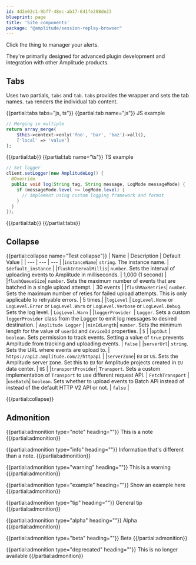 ```yaml
---
id: 4d2e02c1-9bf7-48ec-ab17-641fe208de23
blueprint: page
title: 'Site components'
package: "@amplitude/session-replay-browser"
---
```

Click the thing to manager your alerts.

They're primarily designed for advanced plugin development and integration with other Amplitude products.



## Tabs

Uses two partials, `tabs` and `tab`. `tabs` provides the wrapper and sets the tab names. `tab` renders the individual tab content. 

{{partial:tabs tabs="js, ts"}}
{{partial:tab name="js"}}
JS example
```php
// Merging in multiple
return array_merge(
    $this->context->only('foo', 'bar', 'baz')->all(),
    ['local' => 'value']
);
```
{{/partial:tab}}
{{partial:tab name="ts"}}
TS example
```java
// Set logger 
client.setLogger(new AmplitudeLog() {
  @Override
  public void log(String tag, String message, LogMode messageMode) {
    if (messageMode.level >= logMode.level) {
      // implement using custom logging framework and format
    }
  }
});
```
{{/partial:tab}}
{{/partial:tabs}}

## Collapse

{{partial:collapse name="Test collapse"}}
| Name  | Description | Default Value |
| --- | --- | --- |
|`instanceName`| `string`. The instance name. | `$default_instance` |
|`flushIntervalMillis`| `number`. Sets the interval of uploading events to Amplitude in milliseconds. | 1,000 (1 second) |
|`flushQueueSize`| `number`. Sets the maximum number of events that are batched in a single upload attempt. | 30 events |
|`flushMaxRetries`| `number`. Sets the maximum number of reties for failed upload attempts. This is only applicable to retryable errors. | 5 times.|
|`logLevel` | `LogLevel.None` or `LogLevel.Error` or `LogLevel.Warn` or `LogLevel.Verbose` or `LogLevel.Debug`. Sets the log level. | `LogLevel.Warn` |
|`loggerProvider `| `Logger`. Sets a custom `loggerProvider` class from the Logger to emit log messages to desired destination. | `Amplitude Logger` |
|`minIdLength`|  `number`. Sets the minimum length for the value of `userId` and `deviceId` properties. | `5` |
|`optOut` | `boolean`. Sets permission to track events. Setting a value of `true` prevents Amplitude from tracking and uploading events. | `false` |
|`serverUrl`| `string`. Sets the URL where events are upload to. | `https://api2.amplitude.com/2/httpapi` | 
|`serverZone`| `EU` or  `US`. Sets the Amplitude server zone. Set this to `EU` for Amplitude projects created in `EU` data center. | `US` |
|`transportProvider`| `Transport`. Sets a custom implementation of `Transport` to use different request API. | `FetchTransport` |
|`useBatch`| `boolean`. Sets whether to upload events to Batch API instead of instead of the default HTTP V2 API or not. | `false` |

{{/partial:collapse}}

## Admonition

{{partial:admonition type="note" heading=""}}
This is a note
{{/partial:admonition}}

{{partial:admonition type="info" heading=""}}
Information that's different than a note.
{{/partial:admonition}}

{{partial:admonition type="warning" heading=""}}
This is a warning
{{/partial:admonition}}

{{partial:admonition type="example" heading=""}}
Show an example here
{{/partial:admonition}}

{{partial:admonition type="tip" heading=""}}
General tip
{{/partial:admonition}}

{{partial:admonition type="alpha" heading=""}}
Alpha
{{/partial:admonition}}

{{partial:admonition type="beta" heading=""}}
Beta
{{/partial:admonition}}

{{partial:admonition type="deprecated" heading=""}}
This is no longer available
{{/partial:admonition}}